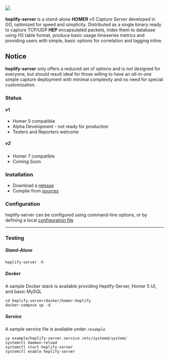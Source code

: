 # ![](https://i.imgur.com/QvLYJkC.png)

**heplify-server** is a stand-alone **HOMER** *v5 Capture Server* developed in GO, optimized for speed and simplicity. Distributed as a single binary ready to capture TCP/UDP **HEP** encapsulated packets, index them to database using H5 table format, produce basic usage timeseries metrics and providing users with simple, basic options for correlation and tagging inline. 

## Notice
**heplify-server** only offers a reduced set of options and is *not* designed for everyone, but should result ideal for those willing to have an *all-in-one* simple capture deployment with minimal complexity and no need for special customization.

### Status 
#### v1
* Homer 5 compatible
* Alpha Development - not ready for production
* Testers and Reporters welcome
##### v2
* Homer 7 compatible
* Coming Soon

### Installation
* Download a [release](https://github.com/negbie/heplify-server/releases)
* Complie from [sources](https://github.com/negbie/heplify-server/blob/master/docker/heplify-server/Dockerfile)

### Configuration
heplify-server can be configured using command-line options, or by defining a local [configuration file](https://github.com/lmangani/heplify-server/blob/master/example/heplify-server.toml)

------

### Testing
##### Stand-Alone
```
heplify-server -h
```
##### Docker
A sample Docker stack is available providing Heplify-Server, Homer 5 UI, and basic MySQL
```
cd heplify-server/docker/homer-heplify
docker-compose up -d
```
##### Service
A sample service file is available under `/example`
```
cp example/heplify-server.service /etc/systemd/system/
systemctl daemon-reload
systemctl start heplify-server
systemctl enable heplify-server
```
